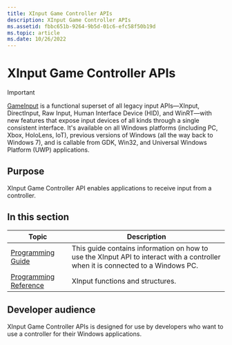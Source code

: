 ```yaml
---
title: XInput Game Controller APIs
description: XInput Game Controller APIs
ms.assetid: fbbc651b-9264-9b5d-01c6-efc58f50b19d
ms.topic: article
ms.date: 10/26/2022
---
```


# XInput Game Controller APIs

> [!Important]
> [GameInput](/gaming/gdk/_content/gc/input/overviews/input-overview) is a functional superset of all legacy input APIs—XInput, DirectInput, Raw Input, Human Interface Device (HID), and WinRT—with new features that expose input devices of all kinds through a single consistent interface. It's available on all Windows platforms (including PC, Xbox, HoloLens, IoT), previous versions of Windows (all the way back to Windows 7), and is callable from GDK, Win32, and Universal Windows Platform (UWP) applications.

## Purpose

XInput Game Controller API enables applications to receive input from a controller.

## In this section

| Topic                                                         | Description                                                                                                                                             |
|---------------------------------------------------------------|---------------------------------------------------------------------------------------------------------------------------------------------------------|
| [Programming Guide](programming-guide.md)<br/>         | This guide contains information on how to use the XInput API to interact with a controller when it is connected to a Windows PC. <br/> |
| [Programming Reference](programming-reference.md)<br/> | XInput functions and structures.<br/>                                                                                                             |

## Developer audience

XInput Game Controller APIs is designed for use by developers who want to use a controller for their Windows applications.

